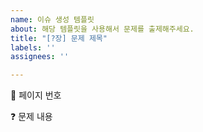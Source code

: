 ```yaml
---
name: 이슈 생성 템플릿
about: 해당 템플릿을 사용해서 문제를 출제해주세요.
title: "[?장] 문제 제목"
labels: ''
assignees: ''

---
```


📝 페이지 번호

❓ 문제 내용
